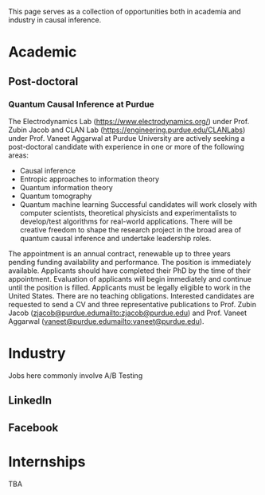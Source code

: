 This page serves as a collection of opportunities both in academia and industry in causal inference.

# Academic

## Post-doctoral

### Quantum Causal Inference at Purdue

The Electrodynamics Lab (https://www.electrodynamics.org/) under Prof. Zubin Jacob and CLAN Lab (https://engineering.purdue.edu/CLANLabs) under Prof. Vaneet Aggarwal at Purdue University are actively seeking a post-doctoral candidate with experience in one or more of the following areas:

 *   Causal inference
 *   Entropic approaches to information theory
 *   Quantum information theory
 *   Quantum tomography
 *   Quantum machine learning
Successful candidates will work closely with computer scientists, theoretical physicists and experimentalists to develop/test algorithms for real-world applications. There will be creative freedom to shape the research project in the broad area of quantum causal inference and undertake leadership roles.

The appointment is an annual contract, renewable up to three years pending funding availability and performance. The position is immediately available. Applicants should have completed their PhD by the time of their appointment. Evaluation of applicants will begin immediately and continue until the position is filled. Applicants must be legally eligible to work in the United States. There are no teaching obligations.
Interested candidates are requested to send a CV and three representative publications to Prof. Zubin Jacob (zjacob@purdue.edu<mailto:zjacob@purdue.edu>) and Prof. Vaneet Aggarwal (vaneet@purdue.edu<mailto:vaneet@purdue.edu>).


# Industry

Jobs here commonly involve A/B Testing

## LinkedIn

## Facebook

# Internships

TBA
